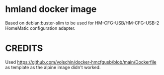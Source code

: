 # hmland docker image
Based on debian:buster-slim to be used for HM-CFG-USB/HM-CFG-USB-2 HomeMatic configuration adapter.

# CREDITS
Used https://github.com/volschin/docker-hmcfgusb/blob/main/Dockerfile as template as the alpine image didn't worked.
